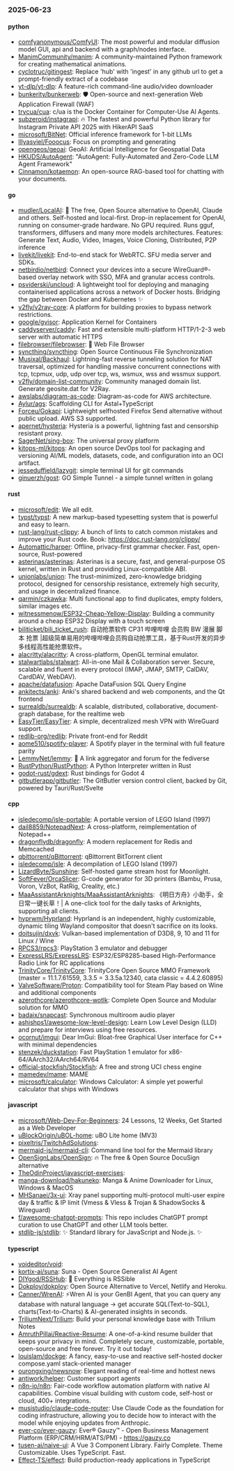 ### 2025-06-23

#### python
* [comfyanonymous/ComfyUI](https://github.com/comfyanonymous/ComfyUI): The most powerful and modular diffusion model GUI, api and backend with a graph/nodes interface.
* [ManimCommunity/manim](https://github.com/ManimCommunity/manim): A community-maintained Python framework for creating mathematical animations.
* [cyclotruc/gitingest](https://github.com/cyclotruc/gitingest): Replace 'hub' with 'ingest' in any github url to get a prompt-friendly extract of a codebase
* [yt-dlp/yt-dlp](https://github.com/yt-dlp/yt-dlp): A feature-rich command-line audio/video downloader
* [bunkerity/bunkerweb](https://github.com/bunkerity/bunkerweb): 🛡️ Open-source and next-generation Web Application Firewall (WAF)
* [trycua/cua](https://github.com/trycua/cua): c/ua is the Docker Container for Computer-Use AI Agents.
* [subzeroid/instagrapi](https://github.com/subzeroid/instagrapi): 🔥 The fastest and powerful Python library for Instagram Private API 2025 with HikerAPI SaaS
* [microsoft/BitNet](https://github.com/microsoft/BitNet): Official inference framework for 1-bit LLMs
* [lllyasviel/Fooocus](https://github.com/lllyasviel/Fooocus): Focus on prompting and generating
* [opengeos/geoai](https://github.com/opengeos/geoai): GeoAI: Artificial Intelligence for Geospatial Data
* [HKUDS/AutoAgent](https://github.com/HKUDS/AutoAgent): "AutoAgent: Fully-Automated and Zero-Code LLM Agent Framework"
* [Cinnamon/kotaemon](https://github.com/Cinnamon/kotaemon): An open-source RAG-based tool for chatting with your documents.

#### go
* [mudler/LocalAI](https://github.com/mudler/LocalAI): 🤖 The free, Open Source alternative to OpenAI, Claude and others. Self-hosted and local-first. Drop-in replacement for OpenAI, running on consumer-grade hardware. No GPU required. Runs gguf, transformers, diffusers and many more models architectures. Features: Generate Text, Audio, Video, Images, Voice Cloning, Distributed, P2P inference
* [livekit/livekit](https://github.com/livekit/livekit): End-to-end stack for WebRTC. SFU media server and SDKs.
* [netbirdio/netbird](https://github.com/netbirdio/netbird): Connect your devices into a secure WireGuard®-based overlay network with SSO, MFA and granular access controls.
* [psviderski/uncloud](https://github.com/psviderski/uncloud): A lightweight tool for deploying and managing containerised applications across a network of Docker hosts. Bridging the gap between Docker and Kubernetes ✨
* [v2fly/v2ray-core](https://github.com/v2fly/v2ray-core): A platform for building proxies to bypass network restrictions.
* [google/gvisor](https://github.com/google/gvisor): Application Kernel for Containers
* [caddyserver/caddy](https://github.com/caddyserver/caddy): Fast and extensible multi-platform HTTP/1-2-3 web server with automatic HTTPS
* [filebrowser/filebrowser](https://github.com/filebrowser/filebrowser): 📂 Web File Browser
* [syncthing/syncthing](https://github.com/syncthing/syncthing): Open Source Continuous File Synchronization
* [Musixal/Backhaul](https://github.com/Musixal/Backhaul): Lightning-fast reverse tunneling solution for NAT traversal, optimized for handling massive concurrent connections with tcp, tcpmux, udp, udp over tcp, ws, wsmux, wss and wssmux support.
* [v2fly/domain-list-community](https://github.com/v2fly/domain-list-community): Community managed domain list. Generate geosite.dat for V2Ray.
* [awslabs/diagram-as-code](https://github.com/awslabs/diagram-as-code): Diagram-as-code for AWS architecture.
* [Aylur/ags](https://github.com/Aylur/ags): Scaffolding CLI for Astal+TypeScript
* [Forceu/Gokapi](https://github.com/Forceu/Gokapi): Lightweight selfhosted Firefox Send alternative without public upload. AWS S3 supported.
* [apernet/hysteria](https://github.com/apernet/hysteria): Hysteria is a powerful, lightning fast and censorship resistant proxy.
* [SagerNet/sing-box](https://github.com/SagerNet/sing-box): The universal proxy platform
* [kitops-ml/kitops](https://github.com/kitops-ml/kitops): An open source DevOps tool for packaging and versioning AI/ML models, datasets, code, and configuration into an OCI artifact.
* [jesseduffield/lazygit](https://github.com/jesseduffield/lazygit): simple terminal UI for git commands
* [ginuerzh/gost](https://github.com/ginuerzh/gost): GO Simple Tunnel - a simple tunnel written in golang

#### rust
* [microsoft/edit](https://github.com/microsoft/edit): We all edit.
* [typst/typst](https://github.com/typst/typst): A new markup-based typesetting system that is powerful and easy to learn.
* [rust-lang/rust-clippy](https://github.com/rust-lang/rust-clippy): A bunch of lints to catch common mistakes and improve your Rust code. Book: https://doc.rust-lang.org/clippy/
* [Automattic/harper](https://github.com/Automattic/harper): Offline, privacy-first grammar checker. Fast, open-source, Rust-powered
* [asterinas/asterinas](https://github.com/asterinas/asterinas): Asterinas is a secure, fast, and general-purpose OS kernel, written in Rust and providing Linux-compatible ABI.
* [unionlabs/union](https://github.com/unionlabs/union): The trust-minimized, zero-knowledge bridging protocol, designed for censorship resistance, extremely high security, and usage in decentralized finance.
* [qarmin/czkawka](https://github.com/qarmin/czkawka): Multi functional app to find duplicates, empty folders, similar images etc.
* [witnessmenow/ESP32-Cheap-Yellow-Display](https://github.com/witnessmenow/ESP32-Cheap-Yellow-Display): Building a community around a cheap ESP32 Display with a touch screen
* [biliticket/bili_ticket_rush](https://github.com/biliticket/bili_ticket_rush): 自动抢票软件 CP31 哔哩哔哩 会员购 BW 漫展 脚本 抢票 |超级简单易用的哔哩哔哩会员购自动抢票工具，基于Rust开发的异步多线程高性能抢票软件。
* [alacritty/alacritty](https://github.com/alacritty/alacritty): A cross-platform, OpenGL terminal emulator.
* [stalwartlabs/stalwart](https://github.com/stalwartlabs/stalwart): All-in-one Mail & Collaboration server. Secure, scalable and fluent in every protocol (IMAP, JMAP, SMTP, CalDAV, CardDAV, WebDAV).
* [apache/datafusion](https://github.com/apache/datafusion): Apache DataFusion SQL Query Engine
* [ankitects/anki](https://github.com/ankitects/anki): Anki's shared backend and web components, and the Qt frontend
* [surrealdb/surrealdb](https://github.com/surrealdb/surrealdb): A scalable, distributed, collaborative, document-graph database, for the realtime web
* [EasyTier/EasyTier](https://github.com/EasyTier/EasyTier): A simple, decentralized mesh VPN with WireGuard support.
* [redlib-org/redlib](https://github.com/redlib-org/redlib): Private front-end for Reddit
* [aome510/spotify-player](https://github.com/aome510/spotify-player): A Spotify player in the terminal with full feature parity
* [LemmyNet/lemmy](https://github.com/LemmyNet/lemmy): 🐀 A link aggregator and forum for the fediverse
* [RustPython/RustPython](https://github.com/RustPython/RustPython): A Python Interpreter written in Rust
* [godot-rust/gdext](https://github.com/godot-rust/gdext): Rust bindings for Godot 4
* [gitbutlerapp/gitbutler](https://github.com/gitbutlerapp/gitbutler): The GitButler version control client, backed by Git, powered by Tauri/Rust/Svelte

#### cpp
* [isledecomp/isle-portable](https://github.com/isledecomp/isle-portable): A portable version of LEGO Island (1997)
* [dail8859/NotepadNext](https://github.com/dail8859/NotepadNext): A cross-platform, reimplementation of Notepad++
* [dragonflydb/dragonfly](https://github.com/dragonflydb/dragonfly): A modern replacement for Redis and Memcached
* [qbittorrent/qBittorrent](https://github.com/qbittorrent/qBittorrent): qBittorrent BitTorrent client
* [isledecomp/isle](https://github.com/isledecomp/isle): A decompilation of LEGO Island (1997)
* [LizardByte/Sunshine](https://github.com/LizardByte/Sunshine): Self-hosted game stream host for Moonlight.
* [SoftFever/OrcaSlicer](https://github.com/SoftFever/OrcaSlicer): G-code generator for 3D printers (Bambu, Prusa, Voron, VzBot, RatRig, Creality, etc.)
* [MaaAssistantArknights/MaaAssistantArknights](https://github.com/MaaAssistantArknights/MaaAssistantArknights): 《明日方舟》小助手，全日常一键长草！| A one-click tool for the daily tasks of Arknights, supporting all clients.
* [hyprwm/Hyprland](https://github.com/hyprwm/Hyprland): Hyprland is an independent, highly customizable, dynamic tiling Wayland compositor that doesn't sacrifice on its looks.
* [doitsujin/dxvk](https://github.com/doitsujin/dxvk): Vulkan-based implementation of D3D8, 9, 10 and 11 for Linux / Wine
* [RPCS3/rpcs3](https://github.com/RPCS3/rpcs3): PlayStation 3 emulator and debugger
* [ExpressLRS/ExpressLRS](https://github.com/ExpressLRS/ExpressLRS): ESP32/ESP8285-based High-Performance Radio Link for RC applications
* [TrinityCore/TrinityCore](https://github.com/TrinityCore/TrinityCore): TrinityCore Open Source MMO Framework (master = 11.1.7.61559, 3.3.5 = 3.3.5a.12340, cata classic = 4.4.2.60895)
* [ValveSoftware/Proton](https://github.com/ValveSoftware/Proton): Compatibility tool for Steam Play based on Wine and additional components
* [azerothcore/azerothcore-wotlk](https://github.com/azerothcore/azerothcore-wotlk): Complete Open Source and Modular solution for MMO
* [badaix/snapcast](https://github.com/badaix/snapcast): Synchronous multiroom audio player
* [ashishps1/awesome-low-level-design](https://github.com/ashishps1/awesome-low-level-design): Learn Low Level Design (LLD) and prepare for interviews using free resources.
* [ocornut/imgui](https://github.com/ocornut/imgui): Dear ImGui: Bloat-free Graphical User interface for C++ with minimal dependencies
* [stenzek/duckstation](https://github.com/stenzek/duckstation): Fast PlayStation 1 emulator for x86-64/AArch32/AArch64/RV64
* [official-stockfish/Stockfish](https://github.com/official-stockfish/Stockfish): A free and strong UCI chess engine
* [mamedev/mame](https://github.com/mamedev/mame): MAME
* [microsoft/calculator](https://github.com/microsoft/calculator): Windows Calculator: A simple yet powerful calculator that ships with Windows

#### javascript
* [microsoft/Web-Dev-For-Beginners](https://github.com/microsoft/Web-Dev-For-Beginners): 24 Lessons, 12 Weeks, Get Started as a Web Developer
* [uBlockOrigin/uBOL-home](https://github.com/uBlockOrigin/uBOL-home): uBO Lite home (MV3)
* [pixeltris/TwitchAdSolutions](https://github.com/pixeltris/TwitchAdSolutions): 
* [mermaid-js/mermaid-cli](https://github.com/mermaid-js/mermaid-cli): Command line tool for the Mermaid library
* [OpenSignLabs/OpenSign](https://github.com/OpenSignLabs/OpenSign): 🔥 The free & Open Source DocuSign alternative
* [TheOdinProject/javascript-exercises](https://github.com/TheOdinProject/javascript-exercises): 
* [manga-download/hakuneko](https://github.com/manga-download/hakuneko): Manga & Anime Downloader for Linux, Windows & MacOS
* [MHSanaei/3x-ui](https://github.com/MHSanaei/3x-ui): Xray panel supporting multi-protocol multi-user expire day & traffic & IP limit (Vmess & Vless & Trojan & ShadowSocks & Wireguard)
* [f/awesome-chatgpt-prompts](https://github.com/f/awesome-chatgpt-prompts): This repo includes ChatGPT prompt curation to use ChatGPT and other LLM tools better.
* [stdlib-js/stdlib](https://github.com/stdlib-js/stdlib): ✨ Standard library for JavaScript and Node.js. ✨

#### typescript
* [voideditor/void](https://github.com/voideditor/void): 
* [kortix-ai/suna](https://github.com/kortix-ai/suna): Suna - Open Source Generalist AI Agent
* [DIYgod/RSSHub](https://github.com/DIYgod/RSSHub): 🧡 Everything is RSSible
* [Dokploy/dokploy](https://github.com/Dokploy/dokploy): Open Source Alternative to Vercel, Netlify and Heroku.
* [Canner/WrenAI](https://github.com/Canner/WrenAI): ⚡️Wren AI is your GenBI Agent, that you can query any database with natural language → get accurate SQL(Text-to-SQL), charts(Text-to-Charts) & AI-generated insights in seconds.
* [TriliumNext/Trilium](https://github.com/TriliumNext/Trilium): Build your personal knowledge base with Trilium Notes
* [AmruthPillai/Reactive-Resume](https://github.com/AmruthPillai/Reactive-Resume): A one-of-a-kind resume builder that keeps your privacy in mind. Completely secure, customizable, portable, open-source and free forever. Try it out today!
* [louislam/dockge](https://github.com/louislam/dockge): A fancy, easy-to-use and reactive self-hosted docker compose.yaml stack-oriented manager
* [ourongxing/newsnow](https://github.com/ourongxing/newsnow): Elegant reading of real-time and hottest news
* [antiwork/helper](https://github.com/antiwork/helper): Customer support agents
* [n8n-io/n8n](https://github.com/n8n-io/n8n): Fair-code workflow automation platform with native AI capabilities. Combine visual building with custom code, self-host or cloud, 400+ integrations.
* [musistudio/claude-code-router](https://github.com/musistudio/claude-code-router): Use Claude Code as the foundation for coding infrastructure, allowing you to decide how to interact with the model while enjoying updates from Anthropic.
* [ever-co/ever-gauzy](https://github.com/ever-co/ever-gauzy): Ever® Gauzy™ - Open Business Management Platform (ERP/CRM/HRM/ATS/PM) - https://gauzy.co
* [tusen-ai/naive-ui](https://github.com/tusen-ai/naive-ui): A Vue 3 Component Library. Fairly Complete. Theme Customizable. Uses TypeScript. Fast.
* [Effect-TS/effect](https://github.com/Effect-TS/effect): Build production-ready applications in TypeScript
